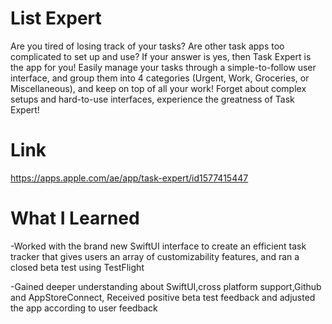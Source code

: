 # List Expert
Are you tired of losing track of your tasks? Are other task apps too complicated to set up and use? If your answer is yes, then Task Expert is the app for you! 
Easily manage your tasks through a simple-to-follow user interface, and group them into 4 categories (Urgent, Work, Groceries, or Miscellaneous), and keep on top of all your work!
Forget about complex setups and hard-to-use interfaces, experience the greatness of Task Expert!

# Link
https://apps.apple.com/ae/app/task-expert/id1577415447

# What I Learned 
-Worked with the brand new SwiftUI interface to create an efficient task tracker that gives users an array of customizability features, and ran a closed beta test using TestFlight

-Gained deeper understanding about SwiftUI,cross platform support,Github and AppStoreConnect, Received positive beta test feedback and adjusted the app according to user feedback
